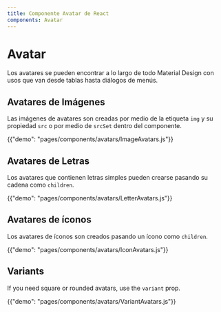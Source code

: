```yaml
---
title: Componente Avatar de React
components: Avatar
---
```


# Avatar

<p class="description">Los avatares se pueden encontrar a lo largo de todo Material Design con usos que van desde tablas hasta diálogos de menús.</p>

## Avatares de Imágenes

Las imágenes de avatares son creadas por medio de la etiqueta `img` y su propiedad `src` o por medio de `srcSet` dentro del componente.

{{"demo": "pages/components/avatars/ImageAvatars.js"}}

## Avatares de Letras

Los avatares que contienen letras simples pueden crearse pasando su cadena como `children`.

{{"demo": "pages/components/avatars/LetterAvatars.js"}}

## Avatares de íconos

Los avatares de íconos son creados pasando un ícono como `children`.

{{"demo": "pages/components/avatars/IconAvatars.js"}}

## Variants

If you need square or rounded avatars, use the `variant` prop.

{{"demo": "pages/components/avatars/VariantAvatars.js"}}